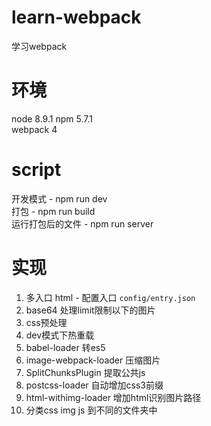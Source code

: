 # learn-webpack
学习webpack

# 环境
node 8.9.1 
npm 5.7.1   
webpack 4   

# script
开发模式 - npm run dev  
打包 - npm run build    
运行打包后的文件 - npm run server   

# 实现
1. 多入口 html - 配置入口 `config/entry.json`   
2. base64 处理limit限制以下的图片   
3. css预处理    
4. dev模式下热重载  
5. babel-loader 转es5
6. image-webpack-loader 压缩图片    
7. SplitChunksPlugin 提取公共js
8. postcss-loader 自动增加css3前缀
9. html-withimg-loader 增加html识别图片路径
10. 分类css img js 到不同的文件夹中